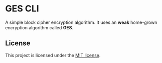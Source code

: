 # GES CLI

A simple block cipher encryption algorithm. It uses an **weak** home-grown encryption algorithm called **GES**.

## License

This project is licensed under the [MIT license](http://opensource.org/licenses/MIT).
